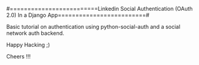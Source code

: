 #=========================Linkedin Social Authentication (OAuth 2.0) In a Django App=========================#

Basic tutorial on authentication using python-social-auth and a social network auth backend.


Happy Hacking ;)

Cheers !!!

